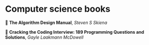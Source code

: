 # Computer science books

:closed_book: **The Algorithm Design Manual**, *Steven S Skiena*

:book: **Cracking the Coding Interview: 189 Programming Questions and Solutions**, *Gayle Laakmann McDowell*
